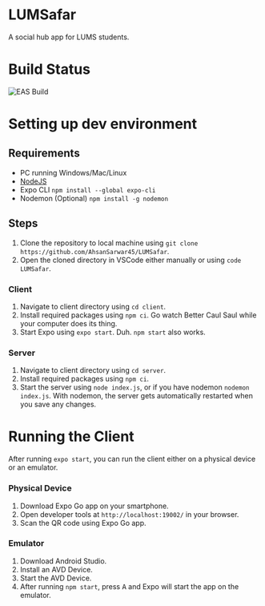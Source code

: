 # LUMSafar

A social hub app for LUMS students.

# Build Status 
![EAS Build](https://github.com/AhsanSarwar45/LUMSafar/actions/workflows/eas-build.yml/badge.svg)

# Setting up dev environment

## Requirements

- PC running Windows/Mac/Linux
- [NodeJS](https://nodejs.org/en/download/)
- Expo CLI `npm install --global expo-cli`
- Nodemon (Optional) `npm install -g nodemon`

## Steps

1. Clone the repository to local machine using
```git clone https://github.com/AhsanSarwar45/LUMSafar```.
2. Open the cloned directory in VSCode either manually or using ```code LUMSafar```.

### Client


1. Navigate to client directory using `cd client`.
2. Install required packages using ```npm ci```. Go watch Better Caul Saul while your computer does its thing.
3. Start Expo using `expo start`. Duh. `npm start` also works.

### Server

1. Navigate to client directory using `cd server`.
2. Install required packages using `npm ci`.
4. Start the server using `node index.js`, or if you have nodemon `nodemon index.js`. With nodemon, the server gets automatically restarted when you save any changes.


# Running the Client

After running `expo start`, you can run the client either on a physical device or an emulator.

### Physical Device
1. Download Expo Go app on your smartphone.
2. Open developer tools at ```http://localhost:19002/``` in your browser.
3. Scan the QR code using Expo Go app.

### Emulator
1. Download Android Studio.
2. Install an AVD Device.
3. Start the AVD Device.
2. After running `npm start`, press <kbd>A</kbd> and Expo will start the app on the emulator.


